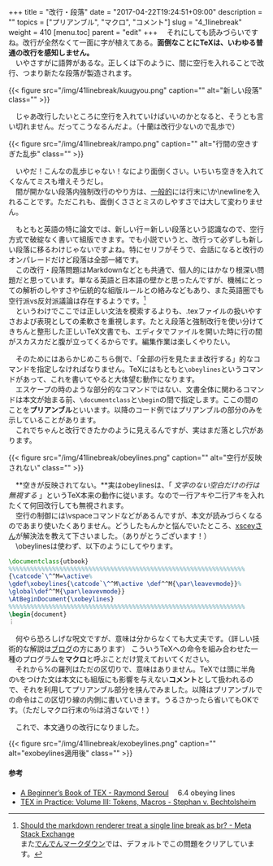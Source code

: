 +++
title = "改行・段落"
date = "2017-04-22T19:24:51+09:00"
description = ""
topics = ["プリアンブル", "マクロ", "コメント"]
slug = "4_1linebreak"
weight = 410
[menu.toc]
    parent = "edit"
+++
&#x3000;それにしても読みづらいですね。改行が全然なくて一面に字が植えてある。**面倒なことにTeXは、いわゆる普通の改行を感知しません。**  
　いやさすがに語弊があるな。正しくは下のように、間に空行を入れることで改行、つまり新たな段落が製造されます。

{{< figure src="/img/41linebreak/kuugyou.png" caption="" alt="新しい段落" class="" >}}

　じゃあ改行したいところに空行を入れていけばいいのかとなると、そうとも言い切れません。だってこうなるんだよ。（十蘭は改行少ないので乱歩で）

{{< figure src="/img/41linebreak/rampo.png" caption="" alt="行間の空きすぎた乱歩" class="" >}}

　いやだ！こんなの乱歩じゃない！なにより面倒くさい。いちいち空きを入れてくなんてミスも増えそうだし。  
　間が開かない段落内強制改行のやり方は、[一般的](http://www.latex-cmd.com/struct/space.html)には行末に\\か\newlineを入れることです。ただこれも、面倒くささとミスのしやすさでは大して変わりません。

　もともと英語の特に論文では、新しい行＝新しい段落という認識なので、空行方式で破綻なく書いて組版できます。でも小説でいうと、改行って必ずしも新しい段落に移るわけじゃないですよね。特にセリフがそうで、会話になると改行のオンパレードだけど段落は全部一緒です。  
　この改行・段落問題はMarkdownなどとも共通で、個人的にはかなり根深い問題だと思っています。単なる英語と日本語の壁かと思ったんですが、機械にとっての解析のしやすさや伝統的な組版ルールとの絡みなどもあり、また英語圏でも空行派vs反対派議論は存在するようです。[^1]  
　というわけでここでは正しい文法を模索するよりも、.texファイルの扱いやすさおよび表現としての柔軟さを重視します。たとえ段落と強制改行を使い分けてきちんと整形した正しいTeX文書でも、エディタでファイルを開いた時に行の間がスカスカだと腹が立ってくるからです。編集作業は楽しくやりたい。

　そのためにはあらかじめこちら側で、「全部の行を見たまま改行する」的なコマンドを指定しなければなりません。TeXにはもともと`\obeylines`というコマンドがあって、これを書いてやると大体望む動作になります。  
　エスケープの時のような部分的なコマンドではない、文書全体に関わるコマンドは本文が始まる前、`\documentclass`と`\begin`の間で指定します。ここの間のことを**プリアンブル**といいます。以降のコード例ではプリアンブルの部分のみを示していることがあります。  
　これでちゃんと改行できたかのように見えるんですが、実はまだ落とし穴があります。

{{< figure src="/img/41linebreak/obeylines.png" caption="" alt="空行が反映されない" class="" >}}

　**空きが反映されてない。**実はobeylinesは、「 _文字のない空白だけの行は無視する_ 」というTeX本来の動作に従います。なので一行アキや二行アキを入れたくて何回改行しても無視されます。  
　空行の制御には\vspaceコマンドなどがあるんですが、本文が読みづらくなるのであまり使いたくありません。どうしたもんかと悩んでいたところ、[xsceyさん](https://xscey.github.io/)が解決法を教えて下さいました。（ありがとうございます！）  
　\obeylinesは使わず、以下のようにしてやります。

```LaTeX
\documentclass{utbook}
%%%%%%%%%%%%%%%%%%%%%%%%%%%%%%%%%%%%%%%%%%%%%%%%%%%%%%%%%%%%%%%%%
{\catcode`\^^M=\active%
\gdef\xobeylines{\catcode`\^^M\active \def^^M{\par\leavevmode}}%
\global\def^^M{\par\leavevmode}}
\AtBeginDocument{\xobeylines}
%%%%%%%%%%%%%%%%%%%%%%%%%%%%%%%%%%%%%%%%%%%%%%%%%%%%%%%%%%%%%%%%%
\begin{document}
︙
```

　何やら恐ろしげな呪文ですが、意味は分からなくても大丈夫です。（詳しい技術的な解説は[ブログ](http://hakuoku.hatenablog.com/entry/2016/12/14/222246)の方にあります） こういうTeXへの命令を組み合わせた一種のプログラムを**マクロ**と呼ぶことだけ覚えておいてください。  
　それから%の羅列はただの区切りで、意味はありません。TeXでは頭に半角の`%`をつけた文は本文にも組版にも影響を与えない**コメント**として扱われるので、それを利用してプリアンブル部分を挟んでみました。以降はプリアンブルでの命令はこの区切り線の内側に書いていきます。うるさかったら省いてもOKです。（ただしマクロ行末の％は消さないで！）

　これで、本文通りの改行になりました。

{{< figure src="/img/41linebreak/exobeylines.png" caption="" alt="exobeylines適用後" class="" >}}

[^1]: [Should the markdown renderer treat a single line break as br? - Meta Stack Exchange](https://meta.stackexchange.com/questions/26011/should-the-markdown-renderer-treat-a-single-line-break-as-br)<br>また[でんでんマークダウン](http://conv.denshochan.com/markdown)では、デフォルトでこの問題をクリアしています。

#### 参考
- [A Beginner’s Book of TEX - Raymond Seroul](https://books.google.com/books/about/A_Beginner_s_Book_of_TEX.html?hl=ja&id=72wKBwAAQBAJ)
　6.4 obeying lines
- [TEX in Practice: Volume III: Tokens, Macros - Stephan v. Bechtolsheim](https://books.google.co.jp/books/about/TEX_in_Practice.html?hl=ja&id=xWvgBwAAQBAJ)
